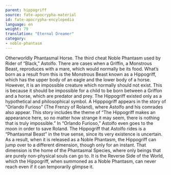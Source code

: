 ```yaml
---
parent: hippogriff
source: fate-apocrypha-material
id: fate-apocrypha-encylopedia
language: en
weight: 79
translation: "Eternal Dreamer"
category:
- noble-phantasm
---
```


Otherworldly Phantasmal Horse. The third cheat Noble Phantasm used by Rider of “Black,” Astolfo. There are cases when a Griffin, a Monstrous Beast, reproduces with a mare, which would normally be its food. What’s born as a result from this is the Monstrous Beast known as a Hippogriff, which has the upper body of an eagle and the lower body of a horse.
However, it is an impossible creature which normally should not exist. This is because it should be impossible for a child to be born between a Griffon and a horse, which are predator and prey. The Hippogriff existed only as a hypothetical and philosophical symbol. A Hipppogriff appears in the story of “Orlando Furioso” (The Frenzy of Roland), where Astolfo and his comrades also appear. This story includes the theme of “The Hippogriff makes an appearance here, so no matter how strange it may seem, there is nothing that is truly impossible.” In “Orlando Furioso,” Astolfo even goes to the moon in order to save Roland.
The Hippogriff that Astolfo rides is a “Phantasmal Beast” in the true sense, since its very existence is uncertain. As a result, when it is released as a Noble Phantasm, the Hippogriff can jump over to a different dimension, though only for an instant.
That dimension is the home of the Phantasmal Species, where only beings that are purely non-physical souls can go to. It is the Reverse Side of the World, which the Hippogriff, when summoned as a Noble Phantasm, can never reach even if it can temporarily glimpse it.
